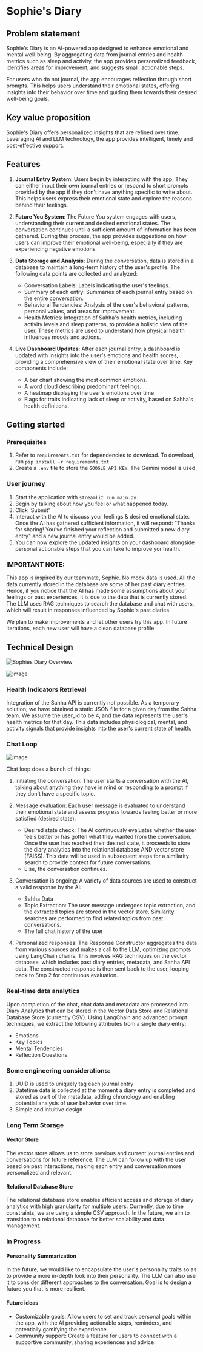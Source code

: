 # Sophie's Diary

## Problem statement

Sophie's Diary is an AI-powered app designed to enhance emotional and mental well-being. By aggregating data from journal entries and health metrics such as sleep and activity, the app provides personalized feedback, identifies areas for improvement, and suggests small, actionable steps.

For users who do not journal, the app encourages reflection through short prompts. This helps users understand their emotional states, offering insights into their behavior over time and guiding them towards their desired well-being goals.

## Key value proposition

Sophie's Diary offers personalized insights that are refined over time. Leveraging AI and LLM technology, the app provides intelligent, timely and cost-effective support.

## Features

1. **Journal Entry System**: Users begin by interacting with the app. They can either input their own journal entries or respond to short prompts provided by the app if they don't have anything specific to write about. This helps users express their emotional state and explore the reasons behind their feelings.

2. **Future You System**: The Future You system engages with users, understanding their current and desired emotional states. The conversation continues until a sufficient amount of information has been gathered. During this process, the app provides suggestions on how users can improve their emotional well-being, especially if they are experiencing negative emotions.

3. **Data Storage and Analysis**: During the conversation, data is stored in a database to maintain a long-term history of the user's profile. The following data points are collected and analyzed:

   - Conversation Labels: Labels indicating the user's feelings.
   - Summary of each entry: Summaries of each journal entry based on the entire conversation.
   - Behavioral Tendencies: Analysis of the user's behavioral patterns, personal values, and areas for improvement.
   - Health Metrics: Integration of Sahha's health metrics, including activity levels and sleep patterns, to provide a holistic view of the user. These metrics are used to understand how physical health influences moods and actions.

4. **Live Dashboard Updates**: After each journal entry, a dashboard is updated with insights into the user's emotions and health scores, providing a comprehensive view of their emotional state over time. Key components include:
   - A bar chart showing the most common emotions.
   - A word cloud describing predominant feelings.
   - A heatmap displaying the user's emotions over time.
   - Flags for traits indicating lack of sleep or activity, based on Sahha's health definitions.

## Getting started

### Prerequisites

1. Refer to `requirements.txt` for dependencies to download. To download, run `pip install -r requirements.txt`
2. Create a `.env` file to store the `GOOGLE_API_KEY`. The Gemini model is used.

### User journey

1. Start the application with `streamlit run main.py`
2. Begin by talking about how you feel or what happened today.
3. Click 'Submit'
4. Interact with the AI to discuss your feelings & desired emotional state. Once the AI has gathered sufficient information, it will respond: "Thanks for sharing! You've finished your reflection and submitted a new diary entry" and a new journal entry would be added.
5. You can now explore the updated insights on your dashboard alongside personal actionable steps that you can take to improve yor health.

### IMPORTANT NOTE:

This app is inspired by our teammate, Sophie. No mock data is used. All the data currently stored in the database are some of her past diary entries. Hence, if you notice that the AI has made some assumptions about your feelings or past experiences, it is due to the data that is currently stored. The LLM uses RAG techniques to search the database and chat with users, which will result in responses influenced by Sophie's past diaries.

We plan to make improvements and let other users try this app. In future iterations, each new user will have a clean database profile.

## Technical Design

![Sophies Diary Overview](https://github.com/kenliong/sophie_diary/assets/71979039/a4252a9b-9c88-42bc-af85-3bac8efffbaa)

![image](https://github.com/kenliong/sophie_diary/assets/52147112/18edb372-8b45-467b-8635-8e4d4c65fd80)

### Health Indicators Retrieval

Integration of the Sahha API is currently not possible. As a temporary solution, we have obtained a static JSON file for a given day from the Sahha team. We assume the user_id to be 4, and the data represents the user's health metrics for that day. This data includes physiological, mental, and activity signals that provide insights into the user's current state of health.

### Chat Loop

![image](https://github.com/kenliong/sophie_diary/assets/52147112/4530412d-3cfc-4aa5-af19-d0676fd2c156)

Chat loop does a bunch of things:

1. Initiating the conversation: The user starts a conversation with the AI, talking about anything they have in mind or responding to a prompt if they don't have a specific topic.

2. Message evaluation: Each user message is evaluated to understand their emotional state and assess progress towards feeling better or more satisfied (desired state).

   - Desired state check: The AI continuously evaluates whether the user feels better or has gotten what they wanted from the conversation. Once the user has reached their desired state, it proceeds to store the diary analytics into the relational database AND vector store (FAISS). This data will be used in subsequent steps for a similarity search to provide context for future conversations.
   - Else, the conversation continues.

3. Conversation is ongoing: A variety of data sources are used to construct a valid response by the AI:

   - Sahha Data
   - Topic Extraction: The user message undergoes topic extraction, and the extracted topics are stored in the vector store. Similarity searches are performed to find related topics from past conversations.
   - The full chat history of the user

4. Personalized responses: The Response Constructor aggregates the data from various sources and makes a call to the LLM, optimizing prompts using LangChain chains. This involves RAG techniques on the vector database, which includes past diary entries, metadata, and Sahha API data. The constructed response is then sent back to the user, looping back to Step 2 for continuous evaluation.

### Real-time data analytics

Upon completion of the chat, chat data and metadata are processed into Diary Analytics that can be stored in the Vector Data Store and Relational Database Store (currently CSV). Using LangChain and advanced prompt techniques, we extract the following attributes from a single diary entry:

- Emotions
- Key Topics
- Mental Tendencies
- Reflection Questions

### Some engineering considerations:

1. UUID is used to uniquely tag each journal entry
2. Datetime data is collected at the moment a diary entry is completed and stored as part of the metadata, adding chronology and enabling potential analysis of user behavior over time.
3. Simple and intuitive design

### Long Term Storage

#### Vector Store

The vector store allows us to store previous and current journal entries and conversations for future reference. The LLM can follow up with the user based on past interactions, making each entry and conversation more personalized and relevant.

#### Relational Database Store

The relational database store enables efficient access and storage of diary analytics with high granularity for multiple users. Currently, due to time constraints, we are using a simple CSV approach. In the future, we aim to transition to a relational database for better scalability and data management.

### In Progress

#### Personality Summarization

In the future, we would like to encapsulate the user's personality traits so as to provide a more in-depth look into their personality. The LLM can also use it to consider different approaches to the conversation. Goal is to design a future you that is more resilient.

#### Future ideas

- Customizable goals: Allow users to set and track personal goals within the app, with the AI providing actionable steps, reminders, and potentially gamifying the experience.
- Community support: Create a feature for users to connect with a supportive community, sharing experiences and advice.
